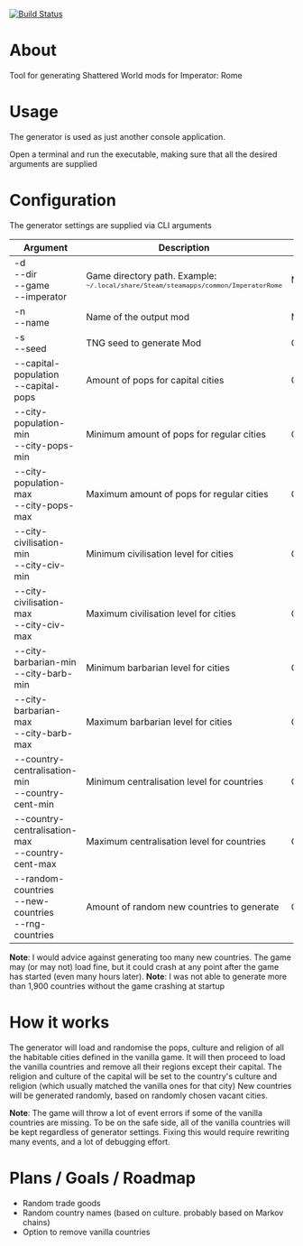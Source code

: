 [![Build Status](https://travis-ci.com/hmlendea/imperator-shattered-world-generator.svg?branch=master)](https://travis-ci.com/hmlendea/imperator-shattered-world-generator)

# About

Tool for generating Shattered World mods for Imperator: Rome

# Usage

The generator is used as just another console application.

Open a terminal and run the executable, making sure that all the desired arguments are supplied

# Configuration

The generator settings are supplied via CLI arguments

| Argument                                                 | Description                                | Optional  | Default|
|----------------------------------------------------------|--------------------------------------------|-----------|--------|
| -d<br>--dir<br>--game<br>--imperator | Game directory path. Example:<br><sup>`~/.local/share/Steam/steamapps/common/ImperatorRome`</sup> | Mandatory | N/A |
| -n<br>--name                                             | Name of the output mod                     | Mandatory | N/A    |
| -s<br>--seed                                             | TNG seed to generate Mod                   | Optional  | Random |
| --capital-population<br>--capital-pops                   | Amount of pops for capital cities          | Optional  | 10     |
| --city-population-min<br>--city-pops-min                 | Minimum amount of pops for regular cities  | Optional  | 4      |
| --city-population-max<br>--city-pops-max                 | Maximum amount of pops for regular cities  | Optional  | 12     |
| --city-civilisation-min<br>--city-civ-min                | Minimum civilisation level for cities      | Optional  | 0      |
| --city-civilisation-max<br>--city-civ-max                | Maximum civilisation level for cities      | Optional  | 20     |
| --city-barbarian-min<br>--city-barb-min                  | Minimum barbarian level for cities         | Optional  | 0      |
| --city-barbarian-max<br>--city-barb-max                  | Maximum barbarian level for cities         | Optional  | 0      |
| --country-centralisation-min<br>--country-cent-min       | Minimum centralisation level for countries | Optional  | 0      |
| --country-centralisation-max<br>--country-cent-max       | Maximum centralisation level for countries | Optional  | 0      |
| --random-countries<br>--new-countries<br>--rng-countries | Amount of random new countries to generate | Optional  | 500    |

**Note**: I would advice against generating too many new countries. The game may (or may not) load fine, but it could crash at any point after the game has started (even many hours later).
**Note**: I was not able to generate more than 1,900 countries without the game crashing at startup

# How it works

The generator will load and randomise the pops, culture and religion of all the habitable cities defined in the vanilla game.
It will then proceed to load the vanilla countries and remove all their regions except their capital. The religion and culture of the capital will be set to the country's culture and religion (which usually matched the vanilla ones for that city)
New countries will be generated randomly, based on randomly chosen vacant cities.

**Note**: The game will throw a lot of event errors if some of the vanilla countries are missing. To be on the safe side, all of the vanilla countries will be kept regardless of generator settings. Fixing this would require rewriting many events, and a lot of debugging effort.

# Plans / Goals / Roadmap

 - Random trade goods
 - Random country names (based on culture. probably based on Markov chains)
 - Option to remove vanilla countries
